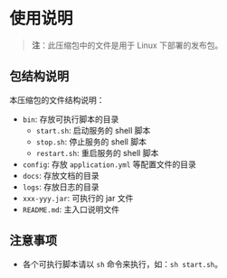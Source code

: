 # 使用说明

> **注**：此压缩包中的文件是用于 Linux 下部署的发布包。

## 包结构说明

本压缩包的文件结构说明：

- `bin`: 存放可执行脚本的目录
  - `start.sh`: 启动服务的 shell 脚本
  - `stop.sh`: 停止服务的 shell 脚本
  - `restart.sh`: 重启服务的 shell 脚本
- `config`: 存放 `application.yml` 等配置文件的目录
- `docs`: 存放文档的目录
- `logs`: 存放日志的目录
- `xxx-yyy.jar`: 可执行的 jar 文件
- `README.md`: 主入口说明文件

## 注意事项

- 各个可执行脚本请以 `sh` 命令来执行，如：`sh start.sh`。